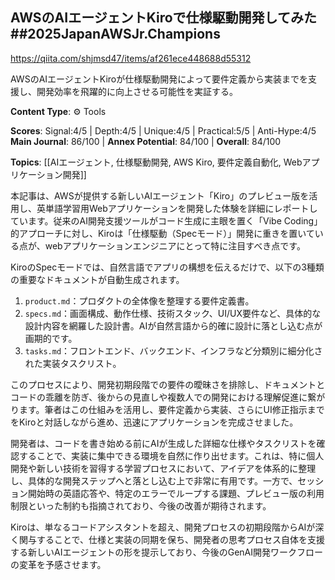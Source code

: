 ## AWSのAIエージェントKiroで仕様駆動開発してみた ##2025JapanAWSJr.Champions

https://qiita.com/shjmsd47/items/af261ece448688d55312

AWSのAIエージェントKiroが仕様駆動開発によって要件定義から実装までを支援し、開発効率を飛躍的に向上させる可能性を実証する。

**Content Type**: ⚙️ Tools

**Scores**: Signal:4/5 | Depth:4/5 | Unique:4/5 | Practical:5/5 | Anti-Hype:4/5
**Main Journal**: 86/100 | **Annex Potential**: 84/100 | **Overall**: 84/100

**Topics**: [[AIエージェント, 仕様駆動開発, AWS Kiro, 要件定義自動化, Webアプリケーション開発]]

本記事は、AWSが提供する新しいAIエージェント「Kiro」のプレビュー版を活用し、英単語学習用Webアプリケーションを開発した体験を詳細にレポートしています。従来のAI開発支援ツールがコード生成に主眼を置く「Vibe Coding」的アプローチに対し、Kiroは「仕様駆動（Specモード）」開発に重きを置いている点が、webアプリケーションエンジニアにとって特に注目すべき点です。

KiroのSpecモードでは、自然言語でアプリの構想を伝えるだけで、以下の3種類の重要なドキュメントが自動生成されます。
1.  `product.md`：プロダクトの全体像を整理する要件定義書。
2.  `specs.md`：画面構成、動作仕様、技術スタック、UI/UX要件など、具体的な設計内容を網羅した設計書。AIが自然言語から的確に設計に落とし込む点が画期的です。
3.  `tasks.md`：フロントエンド、バックエンド、インフラなど分類別に細分化された実装タスクリスト。

このプロセスにより、開発初期段階での要件の曖昧さを排除し、ドキュメントとコードの乖離を防ぎ、後からの見直しや複数人での開発における理解促進に繋がります。筆者はこの仕組みを活用し、要件定義から実装、さらにUI修正指示までをKiroと対話しながら進め、迅速にアプリケーションを完成させました。

開発者は、コードを書き始める前にAIが生成した詳細な仕様やタスクリストを確認することで、実装に集中できる環境を自然に作り出せます。これは、特に個人開発や新しい技術を習得する学習プロセスにおいて、アイデアを体系的に整理し、具体的な開発ステップへと落とし込む上で非常に有用です。一方で、セッション開始時の英語応答や、特定のエラーでループする課題、プレビュー版の利用制限といった制約も指摘されており、今後の改善が期待されます。

Kiroは、単なるコードアシスタントを超え、開発プロセスの初期段階からAIが深く関与することで、仕様と実装の同期を保ち、開発者の思考プロセス自体を支援する新しいAIエージェントの形を提示しており、今後のGenAI開発ワークフローの変革を予感させます。